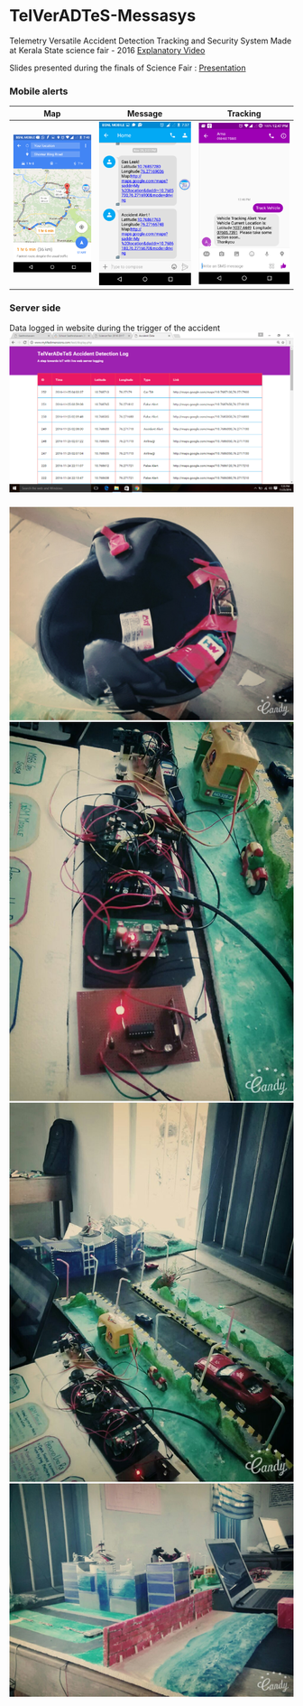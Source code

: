 # TelVerADTeS-Messasys
Telemetry Versatile Accident Detection Tracking and Security System
Made at Kerala State science fair - 2016
[Explanatory Video](https://youtu.be/OGND_H8eRt8)

Slides presented during the finals of Science Fair : [Presentation](https://1drv.ms/p/s!Aq-DyTr99HaAk2crJtKx3gDixQxV?e=LznPZ4)
### Mobile alerts
Map             |  Message             | Tracking
:-------------------------:|:-------------------------:|:-----------:|
![map](images/map.png)  |  ![message](images/message.png) | ![tracking](images/live.png)


### Server side
Data logged in website during the trigger of the accident
![preview website](images/track.png)
###
![preview website](images/Helmet.jpg)
![preview website](images/setup_one.jpg)
![preview website](images/setup_two.jpg)
![preview website](images/setup_three.jpg)
